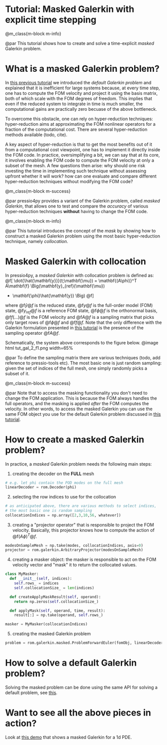 
# Tutorial: Masked Galerkin with explicit time stepping

@m_class{m-block m-info}

@par
This tutorial shows how to create and solve a time-explicit *masked* Galerkin problem.

# What is a masked Galerkin problem?

In [this previous tutorial](./md_pages_tutorials_tutorial3.html) we introduced the *default Galerkin problem*
and explained that it is inefficient for large systems because, at every time step,
one has to compute the FOM velocity and project it using the basis matrix,
both of which scale with the FOM degrees of freedom.
This implies that even if the reduced system to integrate in time is much smaller,
the computational gains are practically zero becuase of the above bottleneck.

To overcome this obstacle, one can rely on hyper-reduction techniques:
hyper-reduction aims at approximating the FOM nonlinear operators for a fraction
of the computational cost.
There are several hyper-reduction methods available (todo, cite).

A key aspect of hyper-reduction is that to get the most benefits out of it
from a computational cost viewpoint, one has to implement it directly inside the FOM code.
In practice, oversimplifying a bit, we can say that at its core, it involves enabling
the FOM code to compute the FOM velocity at only a subset of the mesh.
A few questions then arise: why should one risk investing the time in
implementing such technique without assessing upfront whether it will work?
how can one evaluate and compare different hyper-reduction techniques without modifying the FOM code?

@m_class{m-block m-success}

@par
pressio4py provides a variant of the Galerkin problem,
called *masked Galerkin*, that allows one to test and compare the *accuracy* of various
hyper-reduction techniques **without** having to change the FOM code.


@m_class{m-block m-info}

@par
This tutorial introduces the concept of the *mask* by showing how
to construct a masked Galerkin problem using the most
basic hyper-reduction technique, namely *collocation*.


# Masked Galerkin with collocation

In pressio4py, a *masked Galerkin* with collocation problem is defined as:
@f[
\dot{\hat{\mathbf{y}}}(t;\mathbf{\mu}) =
\mathbf{(A\phi)}^T
A\mathbf{f}
\Big(\mathbf{y}_{ref}(\mathbf{\mu})
+ \mathbf{\phi}\hat{\mathbf{y}} \Big)
@f]

where @f$\hat{y}@f$ is the reduced state,
@f$y@f$ is the full-order model (FOM) state,
@f$y_{ref}@f$ is a reference FOM state, @f$\phi@f$ is the orthonormal basis,
@f$f(...)@f$ is the FOM velocity and @f$A@f$ is a sampling matrix that picks
only target rows of @f$\phi@f$ and @f$f@f$.
Note that the only difference with the Galerkin formulation presented
in [this tutorial](./md_pages_tutorials_tutorial3.html) is the
presence of the sampling operator @f$A@f$.

Schematically, the system above corresponds to the figure below.
@image html tut_gal_2_f1.png width=65%

@par
To define the sampling matrix there are various techniques (todo, add reference to pressio-tools etc).
The most basic one is just random sampling: given the set of indices of the full mesh,
one simply randomly picks a subset of it.


@m_class{m-block m-success}

@par
Note that to access the masking functionality you don't need to change the FOM application.
This is because the FOM always handles the full operators, and the masking is applied
*after* the FOM computes the velocity.
In other words, to access the masked Galerkin you can use the same FOM object you use
for the default Galerkin problem discussed in [this tutorial](./md_pages_tutorials_tutorial3.html).


# How to create a masked Galerkin problem?

In practice, a *masked* Galerkin problem needs the following main steps:
<!-- 1. a FOM object satisfying the API described [here](file:///Users/fnrizzi/Desktop/work/ROM/gitrepos/pressio4py/docs/html/md_pages_prepare_your_app.html): note that this is a regular FOM object, nothing needs to change -->
<!-- 2. a linear decoder (see [this tutorial](./md_pages_tutorials_tutorial1.html)) -->
<!-- 3. a masker object: the role of the masker is to extract from an operand the rows needed -->

1. creating the decoder on the **FULL** mesh
```py
# e.g. let phi contain the POD modes on the full mesh
linearDecoder = rom.Decoder(phi)
```
2. selecting the row indices to use for the collocation
```py
# as anticipated above, there are various methods to select indices,
# the most basic one is random sampling
collocationIndices = np.array([2,3,10,56, whatever])
```
3. creating a "projector operator" that is responsible to project the FOM velocity.
Basically, this projector knows how to compute the action of @f$(A\phi)^T@f$.
```py
modesOnSampleMesh = np.take(modes, collocationIndices, axis=0)
projector = rom.galerkin.ArbitraryProjector(modesOnSampleMesh)
```
4. creating a masker object: the masker is responsible to
act on the FOM velocity vector and "mask" it to return the collocated values.
```py
class MyMasker:
  def __init__(self, indices):
    self.rows_ = indices
    self.collocationSize_ = len(indices)

  def createApplyMaskResult(self, operand):
    return np.zeros(self.collocationSize_)

  def applyMask(self, operand, time, result):
    result[:] = np.take(operand, self.rows_)

masker = MyMasker(collocationIndices)
```

5. creating the masked Galerkin problem
```py
problem = rom.galerkin.masked.ProblemForwardEuler(fomObj, linearDecoder, romState, fomReferenceState, masker, projector)
```

# How to solve a default Galerkin problem?
Solving the masked problem can be done using the same API for solving
a default problem, see [this](./md_pages_tutorials_tutorial3.html).


# Want to see all the above pieces in action?
Look at [this demo](./md_pages_demos_demo4.html) that shows a masked Galerkin for a 1d PDE.
